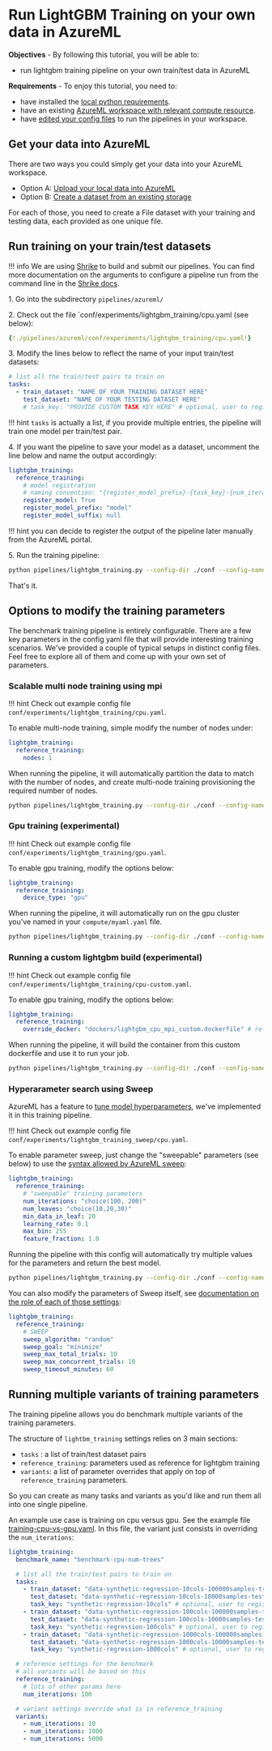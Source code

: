 # Run LightGBM Training on your own data in AzureML

**Objectives** - By following this tutorial, you will be able to:

- run lightgbm training pipeline on your own train/test data in AzureML

**Requirements** - To enjoy this tutorial, you need to:
- have installed the [local python requirements](../install.md).
- have an existing [AzureML workspace with relevant compute resource](azure-setup.md).
- have [edited your config files](local-setup.md) to run the pipelines in your workspace.

## Get your data into AzureML

There are two ways you could simply get your data into your AzureML workspace.

- Option A: [Upload your local data into AzureML](https://docs.microsoft.com/en-us/azure/machine-learning/how-to-connect-data-ui)
- Option B: [Create a dataset from an existing storage](https://docs.microsoft.com/en-us/azure/machine-learning/how-to-connect-data-ui)

For each of those, you need to create a File dataset with your training and testing data, each provided as one unique file.

## Run training on your train/test datasets

!!! info
    We are using [Shrike](https://github.com/Azure/shrike/tree/main/shrike) to build and submit our pipelines. You can find more documentation on the arguments to configure a pipeline run from the command line in the [Shrike docs](https://azure.github.io/shrike/pipeline/configure-aml-pipeline/).

1\. Go into the subdirectory `pipelines/azureml/`

2\. Check out the file `conf/experiments/lightgbm_training/cpu.yaml (see below):

``` yaml
{!./pipelines/azureml/conf/experiments/lightgbm_training/cpu.yaml!}
```

3\. Modify the lines below to reflect the name of your input train/test datasets:

```yaml
# list all the train/test pairs to train on
tasks:
  - train_dataset: "NAME OF YOUR TRAINING DATASET HERE"
    test_dataset: "NAME OF YOUR TESTING DATASET HERE"
    # task_key: "PROVIDE CUSTOM TASK KEY HERE" # optional, user to register outputs
```

!!! hint
    `tasks` is actually a list, if you provide multiple entries, the pipeline will train one model per train/test pair.

4\. If you want the pipeline to save your model as a dataset, uncomment the line below and name the output accordingly:

```yaml
lightgbm_training:
  reference_training:
    # model registration
    # naming convention: "{register_model_prefix}-{task_key}-{num_iterations}trees-{num_leaves}leaves-{register_model_suffix}"
    register_model: True
    register_model_prefix: "model"
    register_model_suffix: null
```

!!! hint
    you can decide to register the output of the pipeline later manually from the AzureML portal.

5\. Run the training pipeline:

```bash
python pipelines/lightgbm_training.py --config-dir ./conf --config-name experiments/lightgbm_training/cpu run.submit=True aml=myaml compute=myaml
```

That's it.

## Options to modify the training parameters

The benchmark training pipeline is entirely configurable. There are a few key parameters in the config yaml file that will provide interesting training scenarios. We've provided a couple of typical setups in distinct config files. Feel free to explore all of them and come up with your own set of parameters.

### Scalable multi node training using mpi

!!! hint
    Check out example config file `conf/experiments/lightgbm_training/cpu.yaml`.

To enable multi-node training, simple modify the number of nodes under:

```yaml
lightgbm_training:
  reference_training:
    nodes: 1
```

When running the pipeline, it will automatically partition the data to match with the number of nodes, and create multi-node training provisioning the required number of nodes.

```bash
python pipelines/lightgbm_training.py --config-dir ./conf --config-name experiments/lightgbm_training/cpu run.submit=True aml=myaml compute=myaml
```

### Gpu training (experimental)

!!! hint
    Check out example config file `conf/experiments/lightgbm_training/gpu.yaml`.

To enable gpu training, modify the options below:

```yaml
lightgbm_training:
  reference_training:
    device_type: "gpu"
```

When running the pipeline, it will automatically run on the gpu cluster you've named in your `compute/myaml.yaml` file.

```bash
python pipelines/lightgbm_training.py --config-dir ./conf --config-name experiments/lightgbm_training/gpu run.submit=True aml=myaml compute=myaml
```

### Running a custom lightgbm build (experimental)

!!! hint
    Check out example config file `conf/experiments/lightgbm_training/cpu-custom.yaml`.

To enable gpu training, modify the options below:

```yaml
lightgbm_training:
  reference_training:
    override_docker: "dockers/lightgbm_cpu_mpi_custom.dockerfile" # relative to lightgbm_python folder
```

When running the pipeline, it will build the container from this custom dockerfile and use it to run your job.

```bash
python pipelines/lightgbm_training.py --config-dir ./conf --config-name experiments/lightgbm_training/cpu-custom run.submit=True aml=myaml compute=myaml
```

### Hyperarameter search using Sweep

AzureML has a feature to [tune model hyperparameters](https://docs.microsoft.com/en-us/azure/machine-learning/algorithm-module-reference/tune-model-hyperparameters), we've implemented it in this training pipeline.

!!! hint
    Check out example config file `conf/experiments/lightgbm_training_sweep/cpu.yaml`.

To enable parameter sweep, just change the "sweepable" parameters (see below) to use the [syntax allowed by AzureML sweep](https://docs.microsoft.com/en-us/azure/machine-learning/how-to-tune-hyperparameters#define-the-search-space):

```yaml
lightgbm_training:
  reference_training:
    # "sweepable" training parameters
    num_iterations: "choice(100, 200)"
    num_leaves: "choice(10,20,30)"
    min_data_in_leaf: 20
    learning_rate: 0.1
    max_bin: 255
    feature_fraction: 1.0
```

Running the pipeline with this config will automatically try multiple values for the parameters and return the best model.

```bash
python pipelines/lightgbm_training.py --config-dir ./conf --config-name experiments/lightgbm_training/sweep run.submit=True aml=myaml compute=myaml
```

You can also modify the parameters of Sweep itself, see [documentation on the role of each of those settings](https://docs.microsoft.com/en-us/azure/machine-learning/how-to-tune-hyperparameters):

```yaml
lightgbm_training:
  reference_training:
    # SWEEP
    sweep_algorithm: "random"
    sweep_goal: "minimize"
    sweep_max_total_trials: 10
    sweep_max_concurrent_trials: 10
    sweep_timeout_minutes: 60
```

## Running multiple variants of training parameters

The training pipeline allows you do benchmark multiple variants of the training parameters.

The structure of `lightbm_training` settings relies on 3 main sections:
- `tasks` : a list of train/test dataset pairs
- `reference_training`: parameters used as reference for lightgbm training
- `variants`: a list of parameter overrides that apply on top of `reference_training` parameters.

So you can create as many tasks and variants as you'd like and run them all into one single pipeline.

An example use case is training on cpu versus gpu. See the example file [training-cpu-vs-gpu.yaml](https://github.com/microsoft/lightgbm-benchmark/tree/main/pipelines/azureml/conf/experiments/benchmarks/training-cpu-num-trees.yaml). In this file, the variant just consists in overriding the `num_iterations`:

```yaml
lightgbm_training:
  benchmark_name: "benchmark-cpu-num-trees"

  # list all the train/test pairs to train on
  tasks:
    - train_dataset: "data-synthetic-regression-10cols-100000samples-train"
      test_dataset: "data-synthetic-regression-10cols-10000samples-test"
      task_key: "synthetic-regression-10cols" # optional, user to register outputs
    - train_dataset: "data-synthetic-regression-100cols-100000samples-train"
      test_dataset: "data-synthetic-regression-100cols-10000samples-test"
      task_key: "synthetic-regression-100cols" # optional, user to register outputs
    - train_dataset: "data-synthetic-regression-1000cols-100000samples-train"
      test_dataset: "data-synthetic-regression-1000cols-10000samples-test"
      task_key: "synthetic-regression-1000cols" # optional, user to register outputs

  # reference settings for the benchmark
  # all variants will be based on this
  reference_training:
    # lots of other params here
    num_iterations: 100

  # variant settings override what is in reference_training
  variants:
    - num_iterations: 10
    - num_iterations: 1000
    - num_iterations: 5000
```
